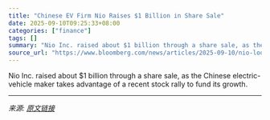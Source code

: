 ```yaml
---
title: "Chinese EV Firm Nio Raises $1 Billion in Share Sale"
date: 2025-09-10T09:25:33+08:00
categories: ["finance"]
tags: []
summary: "Nio Inc. raised about $1 billion through a share sale, as the Chinese electric-vehicle maker takes advantage of a recent stock rally to fund its growth."
source_url: "https://www.bloomberg.com/news/articles/2025-09-10/nio-looks-to-raise-more-than-1-billion-to-fund-ev-growth-plans"
---
```


Nio Inc. raised about $1 billion through a share sale, as the Chinese electric-vehicle maker takes advantage of a recent stock rally to fund its growth.

---

*来源: [原文链接](https://www.bloomberg.com/news/articles/2025-09-10/nio-looks-to-raise-more-than-1-billion-to-fund-ev-growth-plans)*
